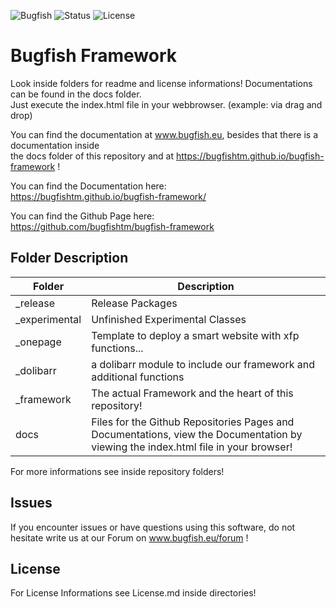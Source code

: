 ![Bugfish](https://img.shields.io/badge/Bugfish-Framework-orange)
![Status](https://img.shields.io/badge/Status-Ongoing_Development-yellow)
![License](https://img.shields.io/badge/License-MIT-black)

# Bugfish Framework
Look inside folders for readme and license informations! Documentations can be found in the docs folder.  
Just execute the index.html file in your webbrowser. (example: via drag and drop)

You can find the documentation at www.bugfish.eu, besides  that there is a documentation inside  
 the docs folder of this repository and at https://bugfishtm.github.io/bugfish-framework !  

You can find the Documentation here:  
https://bugfishtm.github.io/bugfish-framework/

You can find the Github Page here:  
https://github.com/bugfishtm/bugfish-framework


## Folder Description

|Folder|Description|
|-|-|
|_release|Release Packages|
|_experimental|Unfinished Experimental Classes|
|_onepage|Template to deploy a smart website with xfp functions...|
|_dolibarr|a dolibarr module to include our framework and additional functions|
|_framework| The actual Framework and the heart of this repository!|
|docs|Files for the Github Repositories Pages and Documentations, view the Documentation by viewing the index.html file in your browser!|

For more informations see inside repository folders!

## Issues
If you encounter issues or have questions using this software, do not hesitate write us at our Forum on www.bugfish.eu/forum !

## License
For License Informations see License.md inside directories!